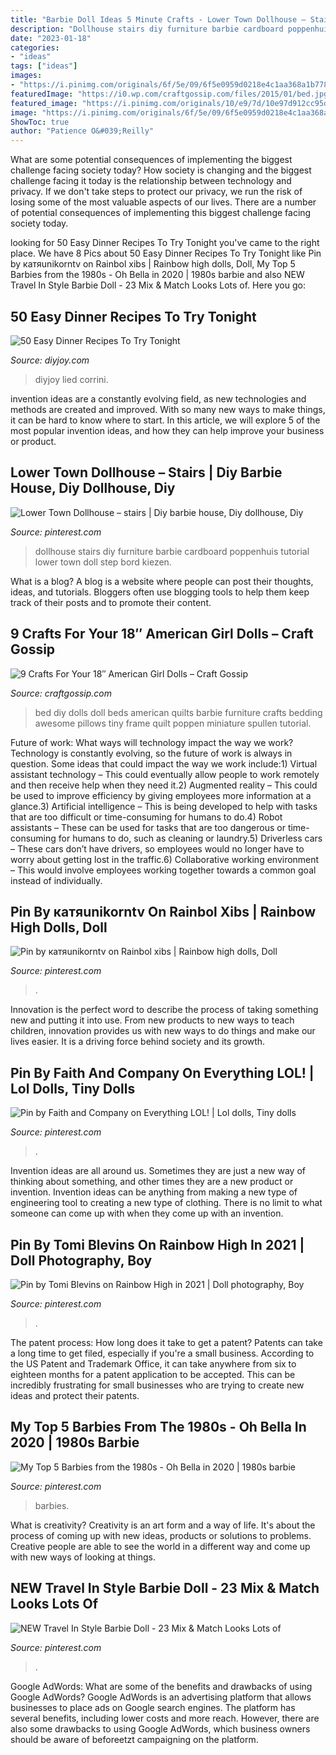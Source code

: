 ```yaml
---
title: "Barbie Doll Ideas 5 Minute Crafts - Lower Town Dollhouse – Stairs"
description: "Dollhouse stairs diy furniture barbie cardboard poppenhuis tutorial lower town doll step bord kiezen"
date: "2023-01-18"
categories:
- "ideas"
tags: ["ideas"]
images:
- "https://i.pinimg.com/originals/6f/5e/09/6f5e0959d0218e4c1aa368a1b7787d8c.jpg"
featuredImage: "https://i0.wp.com/craftgossip.com/files/2015/01/bed.jpg?resize=600%2C899"
featured_image: "https://i.pinimg.com/originals/10/e9/7d/10e97d912cc95d424b03372f33b6fdfe.jpg"
image: "https://i.pinimg.com/originals/6f/5e/09/6f5e0959d0218e4c1aa368a1b7787d8c.jpg"
ShowToc: true
author: "Patience O&#039;Reilly"
---
```



What are some potential consequences of implementing the biggest challenge facing society today?
How society is changing and the biggest challenge facing it today is the relationship between technology and privacy. If we don't take steps to protect our privacy, we run the risk of losing some of the most valuable aspects of our lives. There are a number of potential consequences of implementing this biggest challenge facing society today.

	

		
looking for 50 Easy Dinner Recipes To Try Tonight you've came to the right place. We have 8 Pics about 50 Easy Dinner Recipes To Try Tonight like Pin by катяunikorntv on Rainbol xibs | Rainbow high dolls, Doll, My Top 5 Barbies from the 1980s - Oh Bella in 2020 | 1980s barbie and also NEW Travel In Style Barbie Doll - 23 Mix &amp; Match Looks Lots of. Here you go:
		
    
## 50 Easy Dinner Recipes To Try Tonight

<img loading=lazy src="https://diyjoy.com/wp-content/uploads/2018/07/50-easy-dinner-recipes-ft.jpg" onerror="this.onerror=null;this.src='https://tse2.mm.bing.net/th?id=OIP.uSuzP72TPj2iVCgIvaF0cgHaEK&amp;pid=15.1';" alt="50 Easy Dinner Recipes To Try Tonight">

_Source: diyjoy.com_

>diyjoy lied corrini. 

	

invention ideas are a constantly evolving field, as new technologies and methods are created and improved. With so many new ways to make things, it can be hard to know where to start. In this article, we will explore 5 of the most popular invention ideas, and how they can help improve your business or product.

    
## Lower Town Dollhouse – Stairs | Diy Barbie House, Diy Dollhouse, Diy

<img loading=lazy src="https://i.pinimg.com/736x/5a/de/ac/5adeac5b8cc543ad22f4bb59347de84f.jpg" onerror="this.onerror=null;this.src='https://tse3.mm.bing.net/th?id=OIP.8gJKiVj96ZRC8vjr2WGtewHaLM&amp;pid=15.1';" alt="Lower Town Dollhouse – stairs | Diy barbie house, Diy dollhouse, Diy">

_Source: pinterest.com_

>dollhouse stairs diy furniture barbie cardboard poppenhuis tutorial lower town doll step bord kiezen. 

	

What is a blog?
A blog is a website where people can post their thoughts, ideas, and tutorials. Bloggers often use blogging tools to help them keep track of their posts and to promote their content.

    
## 9 Crafts For Your 18″ American Girl Dolls – Craft Gossip

<img loading=lazy src="https://i0.wp.com/craftgossip.com/files/2015/01/bed.jpg?resize=600%2C899" onerror="this.onerror=null;this.src='https://tse4.mm.bing.net/th?id=OIP.SGyuEWobp0cuBsoaLE4FIgHaLG&amp;pid=15.1';" alt="9 Crafts For Your 18″ American Girl Dolls – Craft Gossip">

_Source: craftgossip.com_

>bed diy dolls doll beds american quilts barbie furniture crafts bedding awesome pillows tiny frame quilt poppen miniature spullen tutorial. 

	

Future of work: What ways will technology impact the way we work?
Technology is constantly evolving, so the future of work is always in question. Some ideas that could impact the way we work include:1) Virtual assistant technology – This could eventually allow people to work remotely and then receive help when they need it.2) Augmented reality – This could be used to improve efficiency by giving employees more information at a glance.3) Artificial intelligence – This is being developed to help with tasks that are too difficult or time-consuming for humans to do.4) Robot assistants – These can be used for tasks that are too dangerous or time- consuming for humans to do, such as cleaning or laundry.5) Driverless cars – These cars don’t have drivers, so employees would no longer have to worry about getting lost in the traffic.6) Collaborative working environment – This would involve employees working together towards a common goal instead of individually.

    
## Pin By катяunikorntv On Rainbol Xibs | Rainbow High Dolls, Doll

<img loading=lazy src="https://i.pinimg.com/originals/f2/b5/ea/f2b5ea5f858abc81b509950968401aad.jpg" onerror="this.onerror=null;this.src='https://tse1.mm.bing.net/th?id=OIP.E_6yiCDG-GEbs_3wAsVxZgHaJM&amp;pid=15.1';" alt="Pin by катяunikorntv on Rainbol xibs | Rainbow high dolls, Doll">

_Source: pinterest.com_

>. 

	

Innovation is the perfect word to describe the process of taking something new and putting it into use. From new products to new ways to teach children, innovation provides us with new ways to do things and make our lives easier. It is a driving force behind society and its growth.

    
## Pin By Faith And Company On Everything LOL! | Lol Dolls, Tiny Dolls

<img loading=lazy src="https://i.pinimg.com/originals/6f/5e/09/6f5e0959d0218e4c1aa368a1b7787d8c.jpg" onerror="this.onerror=null;this.src='https://tse4.mm.bing.net/th?id=OIP.G12KYKDedkoqqa9WtV8i0AHaJ4&amp;pid=15.1';" alt="Pin by Faith and Company on Everything LOL! | Lol dolls, Tiny dolls">

_Source: pinterest.com_

>. 

	

Invention ideas are all around us. Sometimes they are just a new way of thinking about something, and other times they are a new product or invention. Invention ideas can be anything from making a new type of engineering tool to creating a new type of clothing. There is no limit to what someone can come up with when they come up with an invention.

    
## Pin By Tomi Blevins On Rainbow High In 2021 | Doll Photography, Boy

<img loading=lazy src="https://i.pinimg.com/originals/8a/86/c9/8a86c95c036e1f02b8701d35f2e6b8ee.jpg" onerror="this.onerror=null;this.src='https://tse1.mm.bing.net/th?id=OIP.BXfeWJUtuf570EoySKmclAHaJP&amp;pid=15.1';" alt="Pin by Tomi Blevins on Rainbow High in 2021 | Doll photography, Boy">

_Source: pinterest.com_

>. 

	

The patent process: How long does it take to get a patent?
Patents can take a long time to get filed, especially if you're a small business. According to the US Patent and Trademark Office, it can take anywhere from six to eighteen months for a patent application to be accepted. This can be incredibly frustrating for small businesses who are trying to create new ideas and protect their patents.

    
## My Top 5 Barbies From The 1980s - Oh Bella In 2020 | 1980s Barbie

<img loading=lazy src="https://i.pinimg.com/736x/5e/02/66/5e0266129762362948eb921bb56c27a2.jpg" onerror="this.onerror=null;this.src='https://tse4.mm.bing.net/th?id=OIP.JIkT2hHYJ57j3pTv1kY8mAHaHa&amp;pid=15.1';" alt="My Top 5 Barbies from the 1980s - Oh Bella in 2020 | 1980s barbie">

_Source: pinterest.com_

>barbies. 

	

What is creativity?
Creativity is an art form and a way of life. It's about the process of coming up with new ideas, products or solutions to problems. Creative people are able to see the world in a different way and come up with new ways of looking at things.

    
## NEW Travel In Style Barbie Doll - 23 Mix &amp; Match Looks Lots Of

<img loading=lazy src="https://i.pinimg.com/originals/10/e9/7d/10e97d912cc95d424b03372f33b6fdfe.jpg" onerror="this.onerror=null;this.src='https://tse3.mm.bing.net/th?id=OIP.S2P77QilET_bl8iP7VI8sAHaKm&amp;pid=15.1';" alt="NEW Travel In Style Barbie Doll - 23 Mix &amp; Match Looks Lots of">

_Source: pinterest.com_

>. 

	

Google AdWords: What are some of the benefits and drawbacks of using Google AdWords?
Google AdWords is an advertising platform that allows businesses to place ads on Google search engines. The platform has several benefits, including lower costs and more reach. However, there are also some drawbacks to using Google AdWords, which business owners should be aware of beforeetzt campaigning on the platform.

